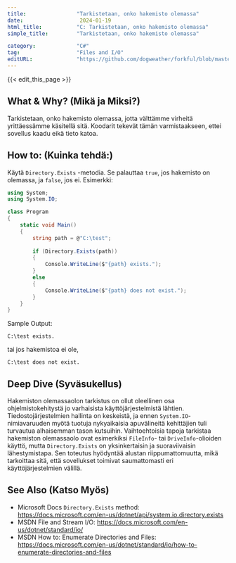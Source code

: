 ```yaml
---
title:                "Tarkistetaan, onko hakemisto olemassa"
date:                  2024-01-19
html_title:           "C: Tarkistetaan, onko hakemisto olemassa"
simple_title:         "Tarkistetaan, onko hakemisto olemassa"

category:             "C#"
tag:                  "Files and I/O"
editURL:              "https://github.com/dogweather/forkful/blob/master/content/fi/c-sharp/checking-if-a-directory-exists.md"
---
```


{{< edit_this_page >}}

## What & Why? (Mikä ja Miksi?)
Tarkistetaan, onko hakemisto olemassa, jotta välttämme virheitä yrittäessämme käsitellä sitä. Koodarit tekevät tämän varmistaakseen, ettei sovellus kaadu eikä tieto katoa.

## How to: (Kuinka tehdä:)
Käytä `Directory.Exists` -metodia. Se palauttaa `true`, jos hakemisto on olemassa, ja `false`, jos ei. Esimerkki: 

```C#
using System;
using System.IO;

class Program
{
    static void Main()
    {
        string path = @"C:\test";
        
        if (Directory.Exists(path))
        {
            Console.WriteLine($"{path} exists.");
        }
        else
        {
            Console.WriteLine($"{path} does not exist.");
        }
    }
}
```

Sample Output:

```
C:\test exists.
```
tai jos hakemistoa ei ole,
```
C:\test does not exist.
```

## Deep Dive (Syväsukellus)
Hakemiston olemassaolon tarkistus on ollut oleellinen osa ohjelmistokehitystä jo varhaisista käyttöjärjestelmistä lähtien. Tiedostojärjestelmien hallinta on keskeistä, ja ennen `System.IO`-nimiavaruuden myötä tuotuja nykyaikaisia apuvälineitä kehittäjien tuli turvautua alhaisemman tason kutsuihin. Vaihtoehtoisia tapoja tarkistaa hakemiston olemassaolo ovat esimerkiksi `FileInfo`- tai `DriveInfo`-olioiden käyttö, mutta `Directory.Exists` on yksinkertaisin ja suoraviivaisin lähestymistapa. Sen toteutus hyödyntää alustan riippumattomuutta, mikä tarkoittaa sitä, että sovellukset toimivat saumattomasti eri käyttöjärjestelmien välillä.

## See Also (Katso Myös)
- Microsoft Docs `Directory.Exists` method: https://docs.microsoft.com/en-us/dotnet/api/system.io.directory.exists
- MSDN File and Stream I/O: https://docs.microsoft.com/en-us/dotnet/standard/io/
- MSDN How to: Enumerate Directories and Files: https://docs.microsoft.com/en-us/dotnet/standard/io/how-to-enumerate-directories-and-files
